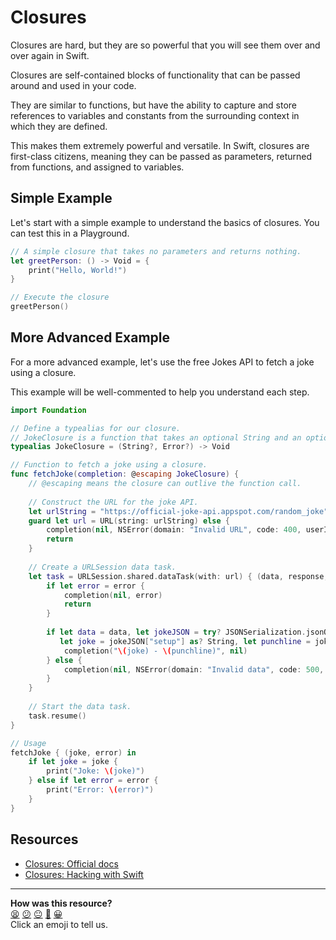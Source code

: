 # Closures

Closures are hard, but they are so powerful that you will see them over and over
again in Swift.

Closures are self-contained blocks of functionality that can be passed around
and used in your code.

They are similar to functions, but have the ability to capture and store
references to variables and constants from the surrounding context in which they
are defined.

This makes them extremely powerful and versatile. In Swift, closures are
first-class citizens, meaning they can be passed as parameters, returned from
functions, and assigned to variables.

## Simple Example

Let's start with a simple example to understand the basics of closures. You can
test this in a Playground.

```swift
// A simple closure that takes no parameters and returns nothing.
let greetPerson: () -> Void = {
    print("Hello, World!")
}

// Execute the closure
greetPerson()
```

## More Advanced Example

For a more advanced example, let's use the free Jokes API to fetch a joke using
a closure.

This example will be well-commented to help you understand each step.

```swift
import Foundation

// Define a typealias for our closure.
// JokeClosure is a function that takes an optional String and an optional Error as parameters.
typealias JokeClosure = (String?, Error?) -> Void

// Function to fetch a joke using a closure.
func fetchJoke(completion: @escaping JokeClosure) {
    // @escaping means the closure can outlive the function call.
    
    // Construct the URL for the joke API.
    let urlString = "https://official-joke-api.appspot.com/random_joke"
    guard let url = URL(string: urlString) else {
        completion(nil, NSError(domain: "Invalid URL", code: 400, userInfo: nil))
        return
    }
    
    // Create a URLSession data task.
    let task = URLSession.shared.dataTask(with: url) { (data, response, error) in
        if let error = error {
            completion(nil, error)
            return
        }
        
        if let data = data, let jokeJSON = try? JSONSerialization.jsonObject(with: data, options: []) as? [String: Any],
           let joke = jokeJSON["setup"] as? String, let punchline = jokeJSON["punchline"] as? String {
            completion("\(joke) - \(punchline)", nil)
        } else {
            completion(nil, NSError(domain: "Invalid data", code: 500, userInfo: nil))
        }
    }
    
    // Start the data task.
    task.resume()
}

// Usage
fetchJoke { (joke, error) in
    if let joke = joke {
        print("Joke: \(joke)")
    } else if let error = error {
        print("Error: \(error)")
    }
}
```

## Resources
- [Closures: Official docs](https://docs.swift.org/swift-book/documentation/the-swift-programming-language/closures/)
- [Closures: Hacking with Swift](https://www.hackingwithswift.com/read/0/21/closures)


<!-- BEGIN GENERATED SECTION DO NOT EDIT -->

---

**How was this resource?**  
[😫](https://airtable.com/shrUJ3t7KLMqVRFKR?prefill_Repository=makersacademy%2Fswiftui-engineering-project&prefill_File=pills%2Fclosures.md&prefill_Sentiment=😫) [😕](https://airtable.com/shrUJ3t7KLMqVRFKR?prefill_Repository=makersacademy%2Fswiftui-engineering-project&prefill_File=pills%2Fclosures.md&prefill_Sentiment=😕) [😐](https://airtable.com/shrUJ3t7KLMqVRFKR?prefill_Repository=makersacademy%2Fswiftui-engineering-project&prefill_File=pills%2Fclosures.md&prefill_Sentiment=😐) [🙂](https://airtable.com/shrUJ3t7KLMqVRFKR?prefill_Repository=makersacademy%2Fswiftui-engineering-project&prefill_File=pills%2Fclosures.md&prefill_Sentiment=🙂) [😀](https://airtable.com/shrUJ3t7KLMqVRFKR?prefill_Repository=makersacademy%2Fswiftui-engineering-project&prefill_File=pills%2Fclosures.md&prefill_Sentiment=😀)  
Click an emoji to tell us.

<!-- END GENERATED SECTION DO NOT EDIT -->
